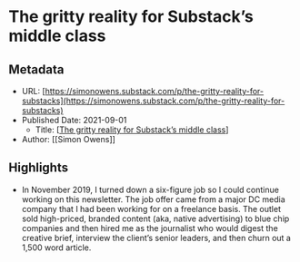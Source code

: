 # The gritty reality for Substack’s middle class

## Metadata
* URL: [https://simonowens.substack.com/p/the-gritty-reality-for-substacks](https://simonowens.substack.com/p/the-gritty-reality-for-substacks)
* Published Date: 2021-09-01
    * Title: [[The gritty reality for Substack’s middle class]]
* Author: [[Simon Owens]]

## Highlights
* In November 2019, I turned down a six-figure job so I could continue working on this newsletter. The job offer came from a major DC media company that I had been working for on a freelance basis. The outlet sold high-priced, branded content (aka, native advertising) to blue chip companies and then hired me as the journalist who would digest the creative brief, interview the client’s senior leaders, and then churn out a 1,500 word article.

[//begin]: # "Autogenerated link references for markdown compatibility"
[The gritty reality for Substack’s middle class]: <The gritty reality for Substack’s middle class> "The gritty reality for Substack’s middle class"
[//end]: # "Autogenerated link references"